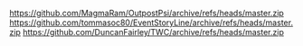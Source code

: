 https://github.com/MagmaRam/OutpostPsi/archive/refs/heads/master.zip
https://github.com/tommasoc80/EventStoryLine/archive/refs/heads/master.zip
https://github.com/DuncanFairley/TWC/archive/refs/heads/master.zip
